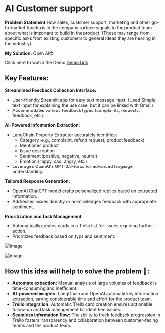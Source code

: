 # AI Customer support

**Problem Statement**
How sales, customer support, marketing and other go-to-market functions in the company surface signals to the product team about what is important to build in the product. (These may range from specific asks from existing customers to general ideas they are hearing in the industry).

**My Solution:**
Open AI😎

Click here to watch the Demo [Demo Link](https://drive.google.com/file/d/1Z58cEECiEEYzCODLoT7GkEjydGVkCiY8/view?usp=sharing)

## Key Features:

**Streamlined Feedback Collection Interface:**

- User-friendly Streamlit app for easy text message input. (Used Simple text input for explaining the use case, but it can be linked with Gmail)
- Accommodates various feedback types (complaints, requests, feedback, etc.).

**AI-Powered Information Extraction:**
- LangChain Property Extractor accurately identifies:
  - Category (e.g., complaint, refund request, product feedback)
  - Mentioned product
  - Issue description
  - Sentiment (positive, negative, neutral)
  - Emotion (happy, sad, angry, etc.)
- Leverages OpenAI's GPT-3.5-turbo for advanced language understanding.
  
**Tailored Response Generation:**
- OpenAI ChatGPT model crafts personalized replies based on extracted information.
- Addresses issues directly or acknowledges feedback with appropriate sentiment.
  
**Prioritization and Task Management:**
- Automatically creates cards in a Trello list for issues requiring further action.
- Prioritizes feedback based on type and sentiment.

![image](https://github.com/aravindsriraj/AI-Customer-support/assets/60252521/be164bdd-db31-4423-a130-e5fbb43878ed)

![image](https://github.com/aravindsriraj/AI-Customer-support/assets/60252521/013cd40d-0916-4d63-91d6-209c60c2bfad)


## How this idea will help to solve the problem 🤔:
- **Automate extraction:** Manual analysis of large volumes of feedback is time-consuming and inefficient.
- **AI-powered insights:** LangChain and OpenAI automate key information extraction, saving considerable time and effort for the product team.
- **Trello integration:** Automatic Trello card creation ensures actionable follow-up and task management for identified issues.
- **Seamless information flow:** The ability to track feedback progression in Trello fosters transparency and collaboration between customer-facing teams and the product team.


